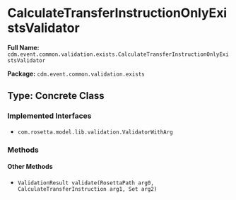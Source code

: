 # CalculateTransferInstructionOnlyExistsValidator

**Full Name:** `cdm.event.common.validation.exists.CalculateTransferInstructionOnlyExistsValidator`

**Package:** `cdm.event.common.validation.exists`

## Type: Concrete Class

### Implemented Interfaces

- `com.rosetta.model.lib.validation.ValidatorWithArg`

### Methods

#### Other Methods

- `ValidationResult validate(RosettaPath arg0, CalculateTransferInstruction arg1, Set arg2)`

